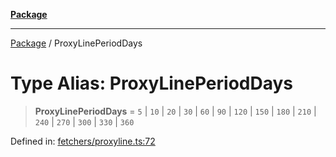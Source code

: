 [**Package**](../README.md)

***

[Package](../globals.md) / ProxyLinePeriodDays

# Type Alias: ProxyLinePeriodDays

> **ProxyLinePeriodDays** = `5` \| `10` \| `20` \| `30` \| `60` \| `90` \| `120` \| `150` \| `180` \| `210` \| `240` \| `270` \| `300` \| `330` \| `360`

Defined in: [fetchers/proxyline.ts:72](https://github.com/AlexXanderGrib/proxy-master/blob/ca5aa337e3a3c6ac87453a9ce0f2477b801f4bc9/src/fetchers/proxyline.ts#L72)
